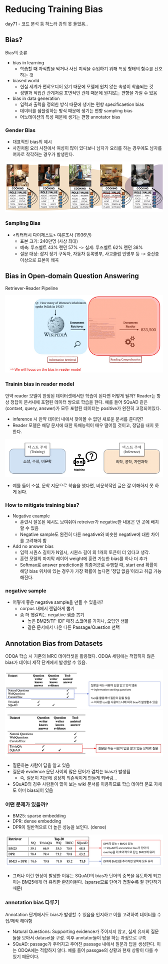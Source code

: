 # Reducing Training Bias

day71 - 코드 분석 등 하느라 강의 못 들었음..

## Bias?

Bias의 종류

- bias in learning
  - 학습할 때 과적합을 막거나 사전 지식을 주입하기 위해 특정 형태의 함수를 선호하는 것
- biased world
  - 현실 세계가 편햐오디어 있기 때문에 모델에 원치 않는 속성이 학습되는 것
  - 성별과 직업간 관계처럼 표면적인 관계 때문에 원치않는 편향을 가질 수 있음
- bias in data generation
  - 입력과 출력을 정의한 방식 때문에 생기는 편향 specificaetion bias
  - 데이터를 샘플링하는 방식 때문에 생기는 편향 sampling bias
  - 어노테이션의 특성 때문에 생기는 편향 annotator bias

### Gender Bias

- 대표적인 bias의 예시
- 사진처럼 요리 사진에서 여성이 많이 있다보니 남자가 요리를 하는 경우에도 남자를 여자로 착각하는 경우가 발생한다.

![](001.png)

### Sampling Bias

- <리터러시 다이제스트> 여론조사 (1936년)
  - 표본 크기: 240만명 (사상 최대)
  - 예측: 루즈벨트 43% 랜던 57% -> 실제: 루즈벨트 62% 랜던 38%
  - 설문 대상: 잡지 정기 구독자, 자동차 등록명부, 사교클럽 인명부 등 -> 중산층 이상으로 표본이 왜곡

## Bias in Open-domain Question Answering

Retriever-Reader Pipeline

![](002.png)

### Trainin bias in reader model

만약 reader 모델이 한정된 데이터셋에서만 학습이 된다면 어떻게 될까? Reader는 항상 정답이 문서내에 포함된 데이터 쌍으로 학습을 한다. 예를 들어 SQuAD 같은 (contxet, query, answer)가 모두 포함된 데이터는 positive가 완전히 고정되어있다.

- inference 시 만약 데이터 내에서 찾아볼 수 없던 새로운 문서를 준다면?
- Reader 모델은 해당 문서에 대한 독해능력이 매우 떨어질 것이고, 정답을 내지 못 한다.

![](003.png)

- 예를 들어 소설, 문학 지문으로 학습을 했다면, 비문학적인 글은 잘 이해하지 못 하게 된다.

### How to mitigate training bias?

- Negative example
  - 훈련시 잘못된 예시도 보여줘야 retreiver가 negative한 내용은 먼 곳에 배치할 수 있음
  - Negative sample도 완전히 다른 negative와 비슷한 negative에 대한 차이를 고려해야 함
- Add no answer bias
  - 입력 시퀀스 길이가 N일시, 시퀀스 길이 외 1개의 토큰이 더 있다고 생각.
  - 훈련 모델의 마지막 레이어 weight에 훈련 가능한 bias를 하나 더 추가
  - Softmax로 answer prediction을 최종저긍로 수행할 때, start end 확률이 해당 bias 위치에 있는 경우가 가장 확률이 높다면 '정답 없음'이라고 취급 가능해진다.

### negative sample

- 어떻게 좋은 negative sample을 만들 수 있을까?
  - corpus 내에서 랜덤하게 뽑기
  - 좀 더 헷갈리는 negative 샘플 뽑기
    - 높은 BM25/TF-IDF 매칭 스코어를 가지나, 오답인 샘플
    - 같은 문서에서 나온 다른 Passage/Question 선택

## Annotation Bias from Datasets

ODQA 학습 시 기존의 MRC 데이터셋을 활용했다. ODQA 세팅에는 적합하지 않은 bias가 데이터 제작 단계에서 발생할 수 있음.

![](004.png)
![](005.png)

- 질문하는 사람이 답을 알고 있음
- 질문과 evidence 문단 사이의 많은 단어가 겹치는 bias가 발생됨
  - 즉, 질문이 지문에 굉장히 의존적이게 만들게 되버림...
- SQuAD의 경우 사람들이 많이 보는 wiki 문서를 이용하므로 학습 데이터 분포 자체도 이미 bias되어 있음

### 어떤 문제가 있을까?

- BM25: sparse embedding
- DPR: dense embedding
- DPR이 일반적으로 더 높은 성능을 보인다. (dense)

![](006.png)

- 그러나 이런 현상이 발생한 이유는 SQuAD의 bias가 단어의 중복을 유도하게 되고 이는 BM25에게 더 유리한 환경이된다. (sparse므로 단어가 겹칠수록 잘 판단하기 때문)

### annotation bias 다루기

Annotation 단계에서도 bias가 발생할 수 있음을 인지하고 이를 고려하여 데이터를 수집/제작 해야함

- Natural Questions: Supporting evidence가 주어지지 않고, 실제 유저의 질문들을 모아서 dataset을 구성. 이후 anntator들이 답을 하는 과정으로 구축
- SQuAD: passage가 주어지고 주어진 passage 내에서 질문과 답을 생성한다. 이는 ODQA에는 적합하지 않다. 예를 들어 passgae의 상황과 현재 상황이 다를 수 있기 때문이다.
